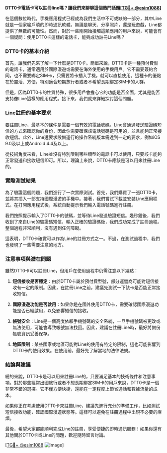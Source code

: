 **DTT0卡電話卡可以註冊line嗎？讓我們來聊聊這個熱門話題[[TG💪+ @esim1088](https://t.me/s/esim1088)]**

在這個數位時代，手機應用程式已經成為我們生活中不可或缺的一部分，其中Line就是一個家喻戶曉的即時通訊軟體。無論是聊天、分享照片，還是玩遊戲，Line都提供了無數的可能性。然而，對於一些剛開始接觸這類應用的用戶來說，可能會有一個疑問：使用DTT0卡這樣的電話卡，能夠成功註冊Line嗎？

### DTT0卡的基本介紹

首先，讓我們先來了解一下什麼是DTT0卡。簡單來說，DTT0卡是一種預付費型的電話卡，通常適用於國際漫遊或需要在海外使用的手機用戶。它不需要簽約合同，也不需要綁定SIM卡，只需要將卡插入手機，就可以直接使用。這種卡的優點在於靈活、方便，特別適合短期旅行者或者不希望長期綁定SIM卡的人群。

但是，因為DTT0卡的性質特殊，很多用戶會擔心它的功能是否全面，尤其是能否支持像Line這樣的應用程式。接下來，我們就來詳細探討這個問題。

### Line註冊的基本要求

要註冊Line，最基本的條件是需要一個有效的電話號碼。Line會通過發送驗證碼短信的方式來確認你的身份，因此你需要確保該電話號碼是可用的，並且能夠正常接收短信。此外，Line還要求設備運行的操作系統版本需達到一定的要求，例如iOS 9.0及以上或Android 4.4及以上。

從技術角度來看，Line並沒有特別限制哪些類型的電話卡可以使用，只要該卡能夠正常發送和接收短信即可。所以，理論上來說，DTT0卡應該是可以用來註冊Line的。

### 實際測試結果

為了驗證這個問題，我們進行了一次實際測試。首先，我們購買了一張DTT0卡，並將其插入一部支持國際漫遊的手機中。接著，我們嘗試下載並安裝Line應用程式。在打開應用程式後，系統自動提示我們輸入電話號碼進行註冊。

我們按照提示輸入了DTT0卡的號碼，並等待Line發送驗證短信。幾秒鐘後，我們收到了來自Line的驗證碼短信，輸入正確的驗證碼後，我們成功完成了註冊過程。整個過程非常順利，沒有遇到任何障礙。

這表明，DTT0卡確實可以作為Line的註冊方式之一。不過，在測試過程中，我們也發現了一些需要注意的地方。

### 注意事項與潛在問題

雖然DTT0卡可以註冊Line，但用戶在使用過程中仍需注意以下幾點：

1. **短信接收是否穩定**：由於DTT0卡屬於預付費型號，部分運營商可能對短信接收有一定的限制。因此，在註冊Line之前，建議先測試一下該卡是否能正常接收短信。
   
2. **國際漫遊功能是否啟用**：如果你是在國外使用DTT0卡，需要確認國際漫遊功能是否已經啟用，以免影響短信的接收。

3. **帳號安全**：Line是一個高度依賴手機號碼的安全系統，一旦手機號碼被更改或無法使用，可能會導致帳號無法找回。因此，建議在註冊Line時，最好將備份帳號資訊妥善保存。

4. **地區限制**：某些國家或地區可能對Line的使用有特定的限制，這也可能影響到DTT0卡的使用效果。在使用前，最好先了解當地的法律法規。

### 結論與建議

總的來說，DTT0卡是可以用來註冊Line的，只要滿足基本的技術條件和注意事項。對於那些經常出國旅行或者不想長期綁定SIM卡的用戶來說，DTT0卡是一個非常不錯的選擇。它不僅方便快捷，還能在一定程度上節省通話和數據流量的成本。

如果你正在考慮使用DTT0卡來註冊Line，建議先進行充分的準備工作，比如測試短信接收功能，確認國際漫遊狀態等。這樣可以避免在註冊過程中出現不必要的麻煩。

最後，希望大家都能順利完成Line的註冊，享受便捷的即時通訊服務！如果你還有其他關於DTT0卡或Line的問題，歡迎隨時留言討論。

[[TG💪+ @esim1088](https://t.me/s/esim1088) ![Image](https://i.postimg.cc/4NQfJmqS/Snipaste-2025-05-13-00-14-12.png)]